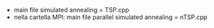 - main file simulated annealing = TSP.cpp
- nella cartella MPI: main file parallel simulated annealing = nTSP.cpp
